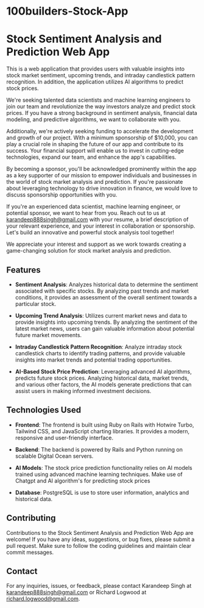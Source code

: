 # 100builders-Stock-App


# Stock Sentiment Analysis and Prediction Web App

This is a web application that provides users with valuable insights into stock market sentiment, upcoming trends, and intraday candlestick pattern recognition. In addition, the application utilizes AI algorithms to predict stock prices.

We're seeking talented data scientists and machine learning engineers to join our team and revolutionize the way investors analyze and predict stock prices. If you have a strong background in sentiment analysis, financial data modeling, and predictive algorithms, we want to collaborate with you.

Additionally, we're actively seeking funding to accelerate the development and growth of our project. With a minimum sponsorship of $10,000, you can play a crucial role in shaping the future of our app and contribute to its success. Your financial support will enable us to invest in cutting-edge technologies, expand our team, and enhance the app's capabilities.

By becoming a sponsor, you'll be acknowledged prominently within the app as a key supporter of our mission to empower individuals and businesses in the world of stock market analysis and prediction. If you're passionate about leveraging technology to drive innovation in finance, we would love to discuss sponsorship opportunities with you.

If you're an experienced data scientist, machine learning engineer, or potential sponsor, we want to hear from you. Reach out to us at karandeep888singh@gmail.com with your resume, a brief description of your relevant experience, and your interest in collaboration or sponsorship. Let's build an innovative and powerful stock analysis tool together!

We appreciate your interest and support as we work towards creating a game-changing solution for stock market analysis and prediction.

## Features

- **Sentiment Analysis**: Analyzes historical data to determine the sentiment associated with specific stocks. By analyzing past trends and market conditions, it provides an assessment of the overall sentiment towards a particular stock.

- **Upcoming Trend Analysis**: Utilizes current market news and data to provide insights into upcoming trends. By analyzing the sentiment of the latest market news, users can gain valuable information about potential future market movements.

- **Intraday Candlestick Pattern Recognition**: Analyze intraday stock candlestick charts to identify trading patterns, and provide valuable insights into market trends and potential trading opportunities.

- **AI-Based Stock Price Prediction**: Leveraging advanced AI algorithms, predicts future stock prices. Analyzing historical data, market trends, and various other factors, the AI models generate predictions that can assist users in making informed investment decisions.

## Technologies Used

- **Frontend**: The frontend is built using Ruby on Rails with Hotwire Turbo, Tailwind CSS, and JavaScript charting libraries. It provides a modern, responsive and user-friendly interface.

- **Backend**: The backend is powered by Rails and Python running on scalable Digital Ocean servers.

- **AI Models**: The stock price prediction functionality relies on AI models trained using advanced machine learning techniques. Make use of Chatgpt and AI algorithm's for predicting stock prices

- **Database**: PostgreSQL is use to store user information, analytics and historical data.

## Contributing

Contributions to the Stock Sentiment Analysis and Prediction Web App are welcome! If you have any ideas, suggestions, or bug fixes, please submit a pull request. Make sure to follow the coding guidelines and maintain clear commit messages.


## Contact

For any inquiries, issues, or feedback, please contact Karandeep Singh at karandeep888singh@gmail.com or Richard Logwood at richard.logwood@gmail.com.
